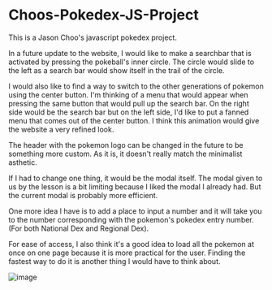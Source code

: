 # Choos-Pokedex-JS-Project
This is a Jason Choo's javascript pokedex project.

In a future update to the website, I would like to make a searchbar 
that is activated by pressing the pokeball's inner circle.
The circle would slide to the left as a search bar would show itself
in the trail of the circle.

I would also like to find a way to switch to the other generations of pokemon
using the center button. I'm thinking of a menu that would appear when pressing the 
same button that would pull up the search bar. On the right side would be the 
search bar but on the left side, I'd like to put a fanned menu that comes out of the
center button. I think this animation would give the website a very refined look.

The header with the pokemon logo can be changed in the future to be something more
custom. As it is, it doesn't really match the minimalist asthetic.

If I had to change one thing, it would be the modal itself. The modal given to us by 
the lesson is a bit limiting because I liked the modal I already had. But the current 
modal is probably more efficient.

One more idea I have is to add a place to input a number and it will take you to the 
number corresponding with the pokemon's pokedex entry number. (For both National Dex 
and Regional Dex).

For ease of access, I also think it's a good idea to load all the pokemon at once
on one page because it is more practical for the user. Finding the fastest way to do it is another thing I would have to think about.

![image](https://user-images.githubusercontent.com/86700844/154386685-4803bc69-ae71-4efb-8211-44a6b621eee9.png)
